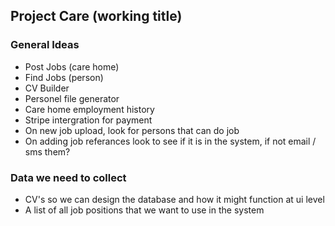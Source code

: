 ## Project Care (working title)

### General Ideas
- Post Jobs (care home)
- Find Jobs (person)
- CV Builder
- Personel file generator
- Care home employment history
- Stripe intergration for payment
- On new job upload, look for persons that can do job
- On adding job referances look to see if it is in the system, if not email / sms them?

### Data we need to collect
- CV's so we can design the database and how it might function at ui level
- A list of all job positions that we want to use in the system
